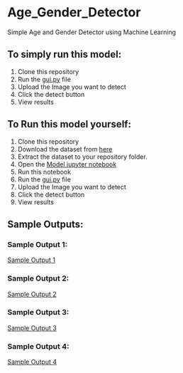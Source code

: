 # Age_Gender_Detector
Simple Age and Gender Detector using Machine Learning
## To simply run this model:
1. Clone this repository
2. Run the [gui.py](https://github.com/bhushan1900/Age_Gender_Detector/blob/main/GUI%2Cpy) file
3. Upload the Image you want to detect
4. Click the detect button
5. View results

## To Run this model yourself:
1. Clone this repository
2. Download the dataset from [here](https://www.kaggle.com/datasets/jangedoo/utkface-new)
3. Extract the dataset to your repository folder.
4. Open the [Model jupyter notebook](https://github.com/bhushan1900/Age_Gender_Detector/blob/main/Model.ipynb)
5. Run this notebook
6. Run the [gui.py](https://github.com/bhushan1900/Age_Gender_Detector/blob/main/GUI%2Cpy) file
7. Upload the Image you want to detect
8. Click the detect button
9. View results

## Sample Outputs:
### Sample Output 1:
[Sample Output 1](https://github.com/bhushan1900/Age_Gender_Detector/blob/main/Output_Image_1.PNG)

### Sample Output 2:
[Sample Output 2](https://github.com/bhushan1900/Age_Gender_Detector/blob/main/Output_Image_2.PNG)

### Sample Output 3:
[Sample Output 3](https://github.com/bhushan1900/Age_Gender_Detector/blob/main/Output_Image_3.PNG)

### Sample Output 4:
[Sample Output 4](https://github.com/bhushan1900/Age_Gender_Detector/blob/main/Output_Image_4.PNG?raw=true)
